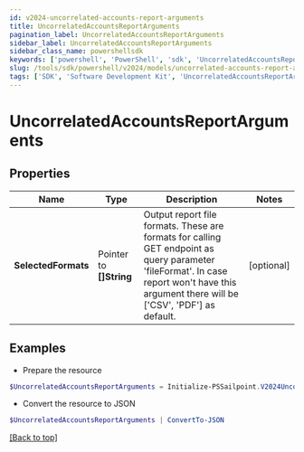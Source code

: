 ```yaml
---
id: v2024-uncorrelated-accounts-report-arguments
title: UncorrelatedAccountsReportArguments
pagination_label: UncorrelatedAccountsReportArguments
sidebar_label: UncorrelatedAccountsReportArguments
sidebar_class_name: powershellsdk
keywords: ['powershell', 'PowerShell', 'sdk', 'UncorrelatedAccountsReportArguments'] 
slug: /tools/sdk/powershell/v2024/models/uncorrelated-accounts-report-arguments
tags: ['SDK', 'Software Development Kit', 'UncorrelatedAccountsReportArguments']
---
```



# UncorrelatedAccountsReportArguments

## Properties

Name | Type | Description | Notes
------------ | ------------- | ------------- | -------------
**SelectedFormats** |  Pointer to **[]String** | Output report file formats. These are formats for calling GET endpoint as query parameter 'fileFormat'.  In case report won't have this argument there will be ['CSV', 'PDF'] as default. | [optional] 

## Examples

- Prepare the resource
```powershell
$UncorrelatedAccountsReportArguments = Initialize-PSSailpoint.V2024UncorrelatedAccountsReportArguments  -SelectedFormats [CSV]
```

- Convert the resource to JSON
```powershell
$UncorrelatedAccountsReportArguments | ConvertTo-JSON
```


[[Back to top]](#) 

